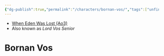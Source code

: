 ```yaml
---
{"dg-publish":true,"permalink":"/characters/bornan-vos/","tags":["unfinished"],"noteIcon":"saber1"}
---
```


- [When Eden Was Lost (Ao3)](https://archiveofourown.org/works/19334440/chapters/45992584)
- Also known as *Lord Vos Senior*
# Bornan Vos








